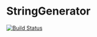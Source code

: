# StringGenerator

[![Build Status](https://travis-ci.org/vitrya/A3_Gr1_PSR.svg?branch=master)](https://travis-ci.org/vitrya/A3_Gr1_PSR)